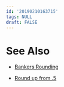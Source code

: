 ```yaml
---
id: '20190210163715'
tags: NULL
draft: FALSE
---
```




# See Also

+ [Bankers Rounding](http://wiki.c2.com/?BankersRounding)

+ [Round up from .5](https://stackoverflow.com/questions/12688717/round-up-from-5)